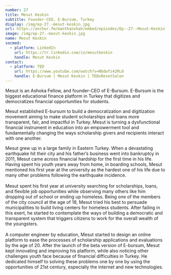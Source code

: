 ```yaml
---
number: 27
title: Mesut Keskin
subtitle: Founder-CEO, E-Bursum, Turkey
display: /img/ep-27.-mesut-keskin.jpg
url: https://anchor.fm/manthanshah/embed/episodes/Ep--27--Mesut-Keskin-Founder-CEO--E-Bursum--Turkey-e15teu6/a-a6bhjgp
image: /img/ep-27.-mesut-keskin.jpg
name: Mesut Keskin
socmed:
  - platform: LinkedIn
    url: https://tr.linkedin.com/in/mesutkeskin
    handle: Mesut Keskin
contact:
  - platform: TED
    url: https://www.youtube.com/watch?v=Nbdwfz42RL0
    handle: E-Bursum | Mesut Keskin | TEDxResetSalon
---
```

<!--StartFragment-->

Mesut is an Ashoka Fellow, and founder-CEO of E-Bursum. E-Bursum is the biggest educational finance platform in Turkey that digitizes and democratizes financial opportunities for students.

Mesut established E-bursum to build a democratization and digitization movement aiming to make student scholarships and loans more transparent, fair, and impactful in Turkey. Mesut is turning a dysfunctional financial instrument in education into an empowerment tool and fundamentally changing the ways scholarship givers and recipients interact with one another.

Mesut grew up in a large family in Eastern Turkey. When a devastating earthquake hit their city and his father’s business went into bankruptcy in 2011, Mesut came across financial hardship for the first time in his life. Having spent his youth years away from home, in boarding schools, Mesut mentioned his first year at the university as the hardest one of his life due to many other problems following the earthquake incidence.\
\
Mesut spent his first year at university searching for scholarships, loans, and flexible job opportunities while observing many others like him dropping out of school or ending up homeless. Being one of the members of the city council at the age of 18, Mesut tried his best to persuade municipalities to build living centers for homeless students. After failing in this exert, he started to contemplate the ways of building a democratic and transparent system that triggers citizens to work for the overall wealth of the youngsters.\
\
A computer engineer by education, Mesut started to design an online platform to ease the processes of scholarship applications and evaluations by the age of 20. After the launch of the beta version of E-bursum, Mesut kept innovating and improving his platform, while also noticing other challenges youth face because of financial difficulties in Turkey. He dedicated himself to solving these problems one by one by using the opportunities of 21st century, especially the internet and new technologies.

<!--EndFragment-->